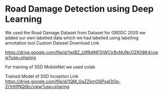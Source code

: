 
# Road Damage Detection using Deep Learning 

We used the Road Damage Dataset from Dataset for GRDDC 2020
we added our own labelled data which we had labelled using labelImg annotation tool 
Custom Dataset Download Link

https://drive.google.com/file/d/1wIBZ_UIfRdjNFDjWCjrBvNUNcOZK08K4/view?usp=sharing

For training of SSD MobileNet we used colab

Trained Model of SSD Inception Link
https://drive.google.com/file/d/1QM_GaZZkmOSPxaI3Op-Zr1rttlfNQt8c/view?usp=sharing

